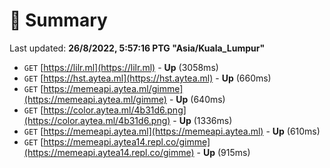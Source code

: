 # 📖 Summary
Last updated: **26/8/2022, 5:57:16 PTG "Asia/Kuala_Lumpur"**

- `GET` [https://lilr.ml](https://lilr.ml) - **Up** (3058ms)
- `GET` [https://hst.aytea.ml](https://hst.aytea.ml) - **Up** (660ms)
- `GET` [https://memeapi.aytea.ml/gimme](https://memeapi.aytea.ml/gimme) - **Up** (640ms)
- `GET` [https://color.aytea.ml/4b31d6.png](https://color.aytea.ml/4b31d6.png) - **Up** (1336ms)
- `GET` [https://memeapi.aytea.ml](https://memeapi.aytea.ml) - **Up** (610ms)
- `GET` [https://memeapi.aytea14.repl.co/gimme](https://memeapi.aytea14.repl.co/gimme) - **Up** (915ms)
